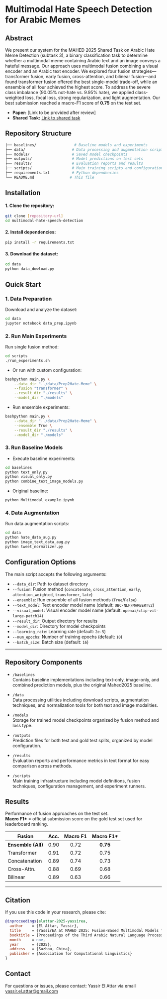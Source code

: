 # Multimodal Hate Speech Detection for Arabic Memes
## Abstract
We present our system for the MAHED 2025 Shared Task on Arabic Hate Meme Detection (subtask 3), a binary classification task to determine whether a multimodal meme containing Arabic text and an image conveys a hateful message. Our approach uses multimodal fusion combining a visual encoder and an Arabic text encoder. We explored four fusion strategies—transformer fusion, early fusion, cross-attention, and bilinear fusion—and found transformer fusion offered the best single-model trade-off, while an ensemble of all four achieved the highest score. To address the severe class imbalance (90.05% not-hate vs. 9.95% hate), we applied class-weighted loss, focal loss, strong regularization, and light augmentation. Our best submission reached a macro-F1 score of **0.75** on the test set.
- **Paper:** [Link to be provided after review]
- **Shared Task:** [Link to shared task](https://marsadlab.github.io/mahed2025/)
## Repository Structure
```bash
├── baselines/                 # Baseline models and experiments
├── data/                     # Data processing and augmentation scripts
├── models/                   # Saved model checkpoints
├── outputs/                  # Model predictions on test sets
├── results/                  # Evaluation reports and results
├── scripts/                  # Main training scripts and configurations
├── requirements.txt          # Python dependencies
└── README.md                # This file
```

## Installation
#### 1. Clone the repository:
```bash
git clone [repository-url]
cd multimodal-hate-speech-detection
```
#### 2. Install dependencies:
```bash
pip install -r requirements.txt
```

#### 3. Download the dataset:
```bash
cd data
python data_dowload.py
```


## Quick Start

### 1. Data Preparation
Download and analyze the dataset:
```bash
cd data
jupyter notebook data_prep.ipynb
```

### 2. Run Main Experiments
Run single fusion method:
```bash
cd scripts
./run_experiments.sh
```

- Or run with custom configuration:
```bash
bashpython main.py \
    --data_dir "../data/Prop2Hate-Meme" \
    --fusion "transformer" \
    --result_dir "./results" \
    --model_dir "./models"

```
- Run ensemble experiments:
```bash
bashpython main.py \
    --data_dir "../data/Prop2Hate-Meme" \
    --ensemble True \
    --result_dir "./results" \
    --model_dir "./models"
```

### 3. Run Baseline Models
- Execute baseline experiments:
```bash
cd baselines
python text_only.py
python visual_only.py
python combine_text_image_models.py
```
- Original baseline:
```bash
python Multimodal_example.ipynb
```
### 4. Data Augmentation
Run data augmentation scripts:
```bash
cd data
python hate_data_aug.py
python image_text_data_aug.py
python tweet_normalizer.py
```

## Configuration Options

The main script accepts the following arguments:

- `--data_dir`: Path to dataset directory  
- `--fusion`: Fusion method (`concatenate`, `cross_attention`, `early`, `attention_weighted`, `transformer`, `late`)  
- `--ensemble`: Run ensemble of all fusion methods (`True`/`False`)  
- `--text_model`: Text encoder model name (default: `UBC-NLP/MARBERTv2`)  
- `--visual_model`: Visual encoder model name (default: `openai/clip-vit-large-patch14`)  
- `--result_dir`: Output directory for results  
- `--model_dir`: Directory for model checkpoints  
- `--learning_rate`: Learning rate (default: `2e-5`)  
- `--num_epochs`: Number of training epochs (default: `10`)  
- `--batch_size`: Batch size (default: `16`)  

---

## Repository Components

- `/baselines`  
  Contains baseline implementations including text-only, image-only, and combined prediction models, plus the original Mahed2025 baseline.  

- `/data`  
  Data processing utilities including download scripts, augmentation techniques, and normalization tools for both text and image modalities.  

- `/models`  
  Storage for trained model checkpoints organized by fusion method and loss type.  

- `/outputs`  
  Prediction files for both test and gold test splits, organized by model configuration.  

- `/results`  
  Evaluation reports and performance metrics in text format for easy comparison across methods.  

- `/scripts`  
  Main training infrastructure including model definitions, fusion techniques, configuration management, and experiment runners.  


## Results
Performance of fusion approaches on the test set.  
**Macro F1\*** = official submission score on the gold test set used for leaderboard ranking.

| Fusion          | Acc. | Macro F1 | Macro F1* |
|-----------------|:----:|:--------:|:---------:|
| **Ensemble (All)** | 0.90 | 0.72 | **0.75** |
| Transformer     | 0.91 | 0.72 | 0.75 |
| Concatenation   | 0.89 | 0.74 | 0.73 |
| Cross-Attn.     | 0.88 | 0.69 | 0.68 |
| Bilinear        | 0.89 | 0.63 | 0.66 |

---

## Citation

If you use this code in your research, please cite:

```bibtex
@inproceedings{elattar-2025-yassirea,
  author    = {El Attar, Yassir},
  title     = {YassirEA at MAHED 2025: Fusion-Based Multimodal Models for Arabic Hate Meme Detection},
  booktitle = {Proceedings of the Third Arabic Natural Language Processing Conference (ArabicNLP 2025)},
  month     = nov,
  year      = {2025},
  address   = {Suzhou, China},
  publisher = {Association for Computational Linguistics}
}
```

## Contact

For questions or issues, please contact:
Yassir El Attar via email yassir.el.attar@gmail.com


